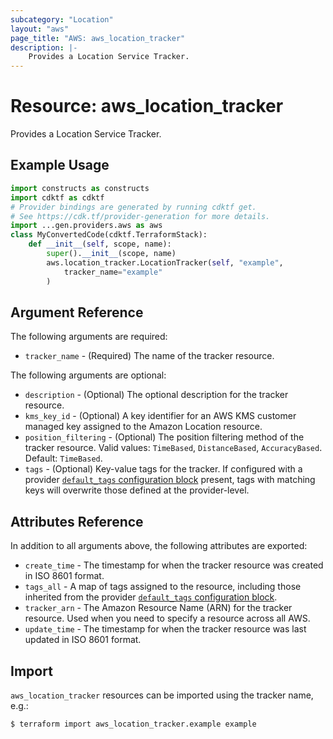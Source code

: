 ```yaml
---
subcategory: "Location"
layout: "aws"
page_title: "AWS: aws_location_tracker"
description: |-
    Provides a Location Service Tracker.
---
```


# Resource: aws_location_tracker

Provides a Location Service Tracker.

## Example Usage

```python
import constructs as constructs
import cdktf as cdktf
# Provider bindings are generated by running cdktf get.
# See https://cdk.tf/provider-generation for more details.
import ...gen.providers.aws as aws
class MyConvertedCode(cdktf.TerraformStack):
    def __init__(self, scope, name):
        super().__init__(scope, name)
        aws.location_tracker.LocationTracker(self, "example",
            tracker_name="example"
        )
```

## Argument Reference

The following arguments are required:

* `tracker_name` - (Required) The name of the tracker resource.

The following arguments are optional:

* `description` - (Optional) The optional description for the tracker resource.
* `kms_key_id` - (Optional) A key identifier for an AWS KMS customer managed key assigned to the Amazon Location resource.
* `position_filtering` - (Optional) The position filtering method of the tracker resource. Valid values: `TimeBased`, `DistanceBased`, `AccuracyBased`. Default: `TimeBased`.
* `tags` - (Optional) Key-value tags for the tracker. If configured with a provider [`default_tags` configuration block](https://registry.terraform.io/providers/hashicorp/aws/latest/docs#default_tags-configuration-block) present, tags with matching keys will overwrite those defined at the provider-level.

## Attributes Reference

In addition to all arguments above, the following attributes are exported:

* `create_time` - The timestamp for when the tracker resource was created in ISO 8601 format.
* `tags_all` - A map of tags assigned to the resource, including those inherited from the provider [`default_tags` configuration block](https://registry.terraform.io/providers/hashicorp/aws/latest/docs#default_tags-configuration-block).
* `tracker_arn` - The Amazon Resource Name (ARN) for the tracker resource. Used when you need to specify a resource across all AWS.
* `update_time` - The timestamp for when the tracker resource was last updated in ISO 8601 format.

## Import

`aws_location_tracker` resources can be imported using the tracker name, e.g.:

```
$ terraform import aws_location_tracker.example example
```

<!-- cache-key: cdktf-0.17.0-pre.15 input-ba2222c1548c66e40472df12c42a529cb082400ae15f8c5e3800a957f072c4f9 -->